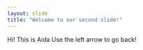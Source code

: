 ```yaml
---
layout: slide
title: "Welcome to our second slide!"
---
```

Hi! This is Aida 
Use the left arrow to go back!
